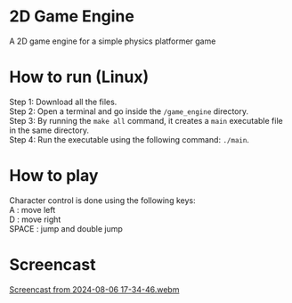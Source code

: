 # 2D Game Engine

A 2D game engine for a simple physics platformer game 

# How to run (Linux)

Step 1: Download all the files. \
Step 2: Open a terminal and go inside the `/game_engine` directory. \
Step 3: By running the `make all` command, it creates a `main` executable file in the same directory.  \
Step 4: Run the executable using the following command: `./main`. 

# How to play

Character control is done using the following keys: \
A : move left \
D : move right \
SPACE : jump and double jump 

# Screencast

[Screencast from 2024-08-06 17-34-46.webm](https://github.com/user-attachments/assets/50ed2974-e699-4b9c-ae78-9433d46be381)
